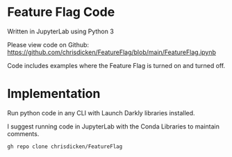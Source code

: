 # Feature Flag Code

Written in JupyterLab using Python 3

Please view code on Github: https://github.com/chrisdicken/FeatureFlag/blob/main/FeatureFlag.ipynb

Code includes examples where the Feature Flag is turned on and turned off.

# Implementation

Run python code in any CLI with Launch Darkly libraries installed.

I suggest running code in JupyterLab with the Conda Libraries to maintain comments.

```gh repo clone chrisdicken/FeatureFlag```

